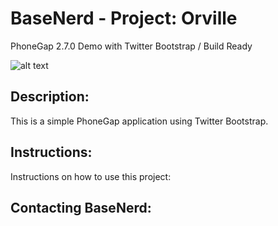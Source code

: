 BaseNerd - Project: Orville
=======================
PhoneGap 2.7.0 Demo with Twitter Bootstrap / Build Ready

![alt text](http://www.gravatar.com/avatar/c501c42a660b3d18a4d1be603d1ce71e.png "BaseNerd")


Description:
------------
This is a simple PhoneGap application using Twitter Bootstrap.

Instructions:
------------
Instructions on how to use this project:

Contacting BaseNerd:
------------